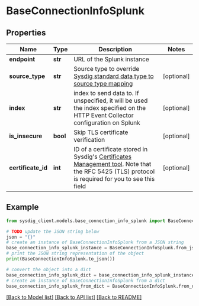 # BaseConnectionInfoSplunk


## Properties

Name | Type | Description | Notes
------------ | ------------- | ------------- | -------------
**endpoint** | **str** | URL of the Splunk instance | 
**source_type** | **str** | Source type to override [Sysdig standard data type to source type mapping](https://docs.sysdig.com/en/forward-splunk#reference-data-categories-mapped-to-source-types) | [optional] 
**index** | **str** | index to send data to. If unspecified, it will be used the index specified on the HTTP Event Collector configuration on Splunk | [optional] 
**is_insecure** | **bool** | Skip TLS certificate verification | [optional] 
**certificate_id** | **int** | ID of a certificate stored in Sysdig&#39;s [Certificates Management tool](#tag/Certificates). Note that the RFC 5425 (TLS) protocol is required for you to see this field | [optional] 

## Example

```python
from sysdig_client.models.base_connection_info_splunk import BaseConnectionInfoSplunk

# TODO update the JSON string below
json = "{}"
# create an instance of BaseConnectionInfoSplunk from a JSON string
base_connection_info_splunk_instance = BaseConnectionInfoSplunk.from_json(json)
# print the JSON string representation of the object
print(BaseConnectionInfoSplunk.to_json())

# convert the object into a dict
base_connection_info_splunk_dict = base_connection_info_splunk_instance.to_dict()
# create an instance of BaseConnectionInfoSplunk from a dict
base_connection_info_splunk_from_dict = BaseConnectionInfoSplunk.from_dict(base_connection_info_splunk_dict)
```
[[Back to Model list]](../README.md#documentation-for-models) [[Back to API list]](../README.md#documentation-for-api-endpoints) [[Back to README]](../README.md)


